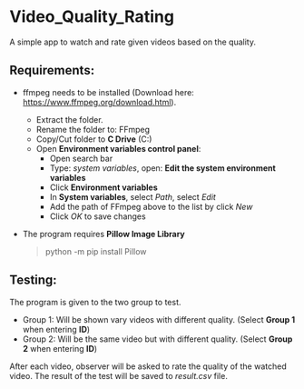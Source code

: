 # Video_Quality_Rating
A simple app to watch and rate given videos based on the quality.

## Requirements:

+ ffmpeg needs to be installed (Download here: https://www.ffmpeg.org/download.html).
  + Extract the folder.
  + Rename the folder to: FFmpeg
  + Copy/Cut folder to **C Drive** (C:\)
  + Open **Environment variables control panel**:
    + Open search bar
    + Type: *system variables*, open: **Edit the system environment variables**
    + Click **Environment variables**
    + In **System variables**, select *Path*, select *Edit*
    + Add the path of FFmpeg above to the list by click *New*
    + Click *OK* to save changes
    
+ The program requires **Pillow Image Library**
  > python -m pip install Pillow
  
## Testing:

The program is given to the two group to test. 
+ Group 1: Will be shown vary videos with different quality. (Select **Group 1** when entering **ID**)
+ Group 2: Will be the same video but with different quality. (Select **Group 2** when entering **ID**)

After each video, observer will be asked to rate the quality of the watched video. 
The result of the test will be saved to *result.csv* file.
